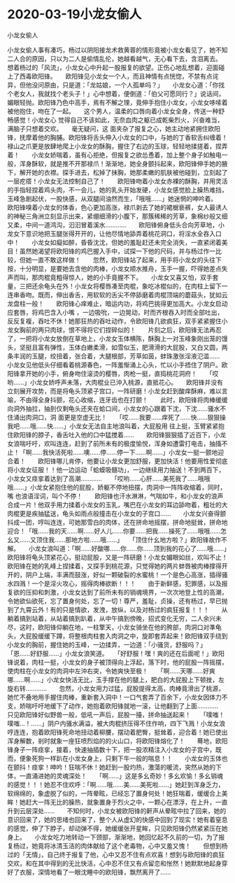 # 2020-03-19小龙女偷人



小龙女偷人



小龙女偷人事有凑巧，杨过以阴阳接龙术救黄蓉的情形竟被小龙女看见了，她不知二人合的原因，只以为二人是偷情乱伦，她越看越气，无心看下去，含泪离去。　　想着杨过的「风流」，小龙女心中升起一股报复的欲望。正伤心地乱想着，迎面碰上了西毒欧阳锋。　　欧阳锋见小龙女一个人，而且神情有点恍惚，不禁有点诧异，但他没问原由，只是道：「龙姑娘，一个人孤单吗？」　　小龙女心道：「你找个老女人，我就找个老头子！」心中想着，便倒道：「伯父可愿同行？」说话间，媚眼轻抛。欧阳锋乃色中高手，焉有不解之理，竟伸手抱住小龙女，小龙女哆嗦着被他抱住，吻在了一起。　　这个男人，温柔的口唇向着小龙女全身，传送一种舒畅感觉！小龙女心 觉得自己不该如此，无奈血肉之躯已成乾柴烈火，兴奋难当，满脑子只想着交欢。　　毫无疑问，这 面夹杂了报复之心，她主动地紧拥住欧阳锋，抚摩着他的胸脯。欧阳锋将舌头伸入小龙女的口中，与她的丁香软舌纠缠着！禄山之爪更是放肆地爬上小龙女的酥胸，握住了右边的玉球，轻轻地揉搓着，捏弄着！　　小龙女娇喘着，虽有心拒绝，但报复之欲怂恿着，加上整个身子如触电一般，浑身酥软，就是推不开那禄爪！渐渐地，她全身颤抖起来，欧阳锋伸手她的腋下，解开她的衣襟。探手进去，松掉了抹胸，她那柔嫩的肌肤被他碰到，立刻起了一层疙瘩！小龙女无法控制自己了！　　欧阳锋吻着小龙女赤裸的酥胸，并用灵活的手指轻捏着鸡头肉，不一会儿，她的乳头开始发硬，小龙女感觉脸上臊热难挡，玉峰急剧起伏，一股快感，从双腿间油然而生，「哦哦……」她迷惘的呻吟着。　　欧阳锋嗅着小龙女的体香，色心更加高涨，禄爪剥去了她的裙椐亵裤，女人最诱人的神秘三角洲立刻显示出来，紧绷细滑的小腹下，那簇稀稀的芳草，象棉纱般又细又柔，中间一道鸿沟，汩汩冒着溪水…………　　欧阳锋俯身低头合向芳草地，小龙女下意识地把玉腿张得开开的，让他尽情地舔弄着桃花洞口，将淫水全吞入口中！　　小龙女如癡如醉，昏昏沈沈，但她的羞耻赶还未完全消失，一直紧闭着美目！虽然她渴望将欧阳锋的鸡巴握入手中，试探一下他的尺码，并与杨过作一比较，但她一直不敢这样做！　　忽然，欧阳锋站了起来，用手将小龙女的头往下按，十分明显，是要她去含他的肉棒，小龙女顺水推舟，玉手一握，吓得她差点失声而叫，那肉棍竟粗得惊人，她的小手竟握不下。　　小龙女又喜又怕，双手套量，三把还余龟头在外！小龙女将樱唇凑至肉棍，象吃冰棍似的，在肉柱上留下一连串香吻。既而，伸出香舌，用软软的舌尖不停舔磨着肉棍顶端的蘑菇头，犹如云龙盘柱一般！　　欧阳锋心痒难止，暗运内功，将鸡巴挑得更加高大。小龙女启动应套唇，将鸡巴含入小嘴 ，一边吸吮，一边晃动，时而齐根吞入时而全部吐出，反反复複，吞吐不休！她那狂热的吞吐动作，令欧阳锋几欲疯狂，双手紧紧握住小龙女胸前的两只肉球，恨不得将它们捏碎似的！　　片刻之后，欧阳锋无法再忍了，一把将小龙女放倒在草地上，小龙女玉体横陈，酥胸上一对玉峰象刚出笼的馒头，坚挺且富有弹性，玉体白嫩柔滑，如雪似玉，肥滑滑的大屁股，又白又圆，两条丰润的玉腿，绞扭着，张合着，大腿根部，芳草如茵，蚌珠激张淫液氾滥……　　小龙女见他低头仔细看着桃源春色，一阵羞惭涌上心头，忙以小手捂住了阴户。欧阳锋拿开她的小手，俯身吻住滚烫的樱唇，肉枪一挺，直捣桃花洞府！　　「哎哟……」小龙女娇呼声未落，大肉棍业已沖入桃源，直抵花心。　　欧阳锋并没有立刻展开攻势，而是将龟头顶紧子宫口，一阵研磨！小龙女赶到酸痒酥麻，难以言喻，不由得全身抖颤，花心收缩，连牙齿也在打颤！　　此时，欧阳锋将肉棒缓缓向洞外抽拉，抽到仅剩龟头还夹在蛤口间，小龙女的心跟着下沈，下沈……骚水不住涌出肉洞口，洞 面更是空虚无比！　　「哎……我要……痒死了……快……狠狠操我吧……哦……快……」小龙女无法自主地浪叫着，大屁股用 往上挺，玉臂紧紧抱住欧阳锋的脖子，香舌吐入他的口中猛搅着……　　欧阳锋狠狠插了近百下，小龙女浪喘吁吁，欢叫连连，赶到了前所未有的极度愉悦，浑身如遭雷打电击，抽搐不止！「啊……我快活死啦……噢……停……停一下……啊……」小龙女一挺一颤地迎合着！　　欧阳锋哪儿肯停，他要让小龙女更加舒服，更加快活！他要用性爱彻底将小龙女征服！！他一边运动「蛤蟆吸髓功」，一边继续用力抽送！不到两百下，小龙女又痉挛着达到了高潮…………　　「哎哟……心肝……美死我了……哦哦哦……」小龙女紧抱住他的屁股，娇躯不停地扭摆，肉洞中一阵阵收缩着，同时，嘴 也浪语淫词，叫个不停！　　欧阳锋也汗水淋淋，气喘如牛，和小龙女的浪声合成一片！他双手用力揉着小龙女的玉乳，嘴巴在小龙女的耳边舔吻着，粗壮的大肉棍更是疾抽猛送，龟头如雨点般撞击在小龙女的子宫口……　　小龙女兴奋得颤抖成一团，哼叫连连，可她那雪白的肉体，还在拼命地摇摆，拼命地挺耸，拼命地迎合！「哦……我的天……啊……好人儿……你要……把我……操死了……哦哦……怎幺又……又顶住我……那地方啦……哦……」　　「顶住什幺地方啦？」欧阳锋故作不解。　　小龙女浪叫道：「啊……好酸哪……你……你……顶到我的花心了……哦……」欧阳锋将龟头顶紧花心，挺动屁股，又是一阵研磨！小龙女媚眼如丝，欢叫不止！欧阳锋在她的乳峰上捏揉着，又探手到桃花源，只觉得她的两片蚌唇被肉棒撑得开开的，阴户上端，丰满而鼓涨，好似一颗破裂的水蜜桃！一个是色心高涨，插得骚水四溅！一个是淫火攻心，摇得肉棒欲断！！！　　由于新鲜感，犯罪感，以及报复欲的压抑和刺激，小龙女达到了前所未有的销魂境界，一次次地登上性的高潮，令她欲仙欲死，忘了置身何处，忘了一切！尊严，羞耻，贞操，还有杨过，早已抛到了九霄云外！有的只是情欲，发洩，放纵，以及对杨过的疯狂报复！！！　　从躺着搞到站着，从站着搞到趴着，从中午搞到傍晚，招式变化无穷，二人余兴未尽，这时，欧阳锋仰躺在地，一柱擎天，小龙女骑坐在他的胯部，肉洞口对準龟头，大屁股缓缓下蹲，将整根肉柱套入肉洞之中，旋即套弄起来！欧阳锋双手绕到小龙女的胸前，握住她的玉峰，一边揉弄，一边道：「小骚货，舒服吗？」　　「恩……好舒服……」小龙女浪笑道。　　「好舒服！嘿！爽的还在后面呢！」欧阳锋说着，肉柱一挺，小龙女的身子被顶得向上浮起，落下时，他的屁股一阵摇摆，使肉柱在小龙女的肉洞中左沖右突，令她爽快至极！　　「啊……天哪……好爽哪……啊……」小龙女快活无比，玉手撑在他的腿上，肥白的大屁股上下顿挫，左旋右转…………　　忽然，小龙女用力过猛，屁股提得太高，肉棒竟滑出了桃源，她忙不叠地用手握住肉棒，重新套入洞中！一口气套弄了百余下，小龙女因体力不支，娇喘吁吁地缓下了动作，她抱着欧阳锋就地一滚，让他翻到了上面…………　　只见欧阳锋好似野兽一般，低吼一声后，屁股一擡，拼命抽送起来！　　「噗嗤！噗嗤…！……」阴户内骚水满溢，被大肉棍挤压得不住作响，四下飞溅！小龙女浪哼连连，抱着欧阳锋死命地扭动着柳腰，摆动着肥臀，挺耸着，迎合着！她已使出浑身解数，剎时就象一座狂喷烈焰的的火山口，将欧阳锋熔化了！　　蓦地，欧阳锋身子一阵痉挛，接着，快速抽插数十下，把一股浓精注入小龙女的子宫中，既而，便象死狗一样趴在小龙女身上，只剩下牛一般的喘息！！　　小龙女的玉体也在颤抖！痉挛！呻吟！狂喘不休！她赶到一股灼热，激蕩的暖流，突然从她的下体，一直涌进她的灵魂深处！　　「啊……」这是多幺奇妙！多幺欢愉！多幺销魂的感觉！！！她忍不住欢呼：「啊……哦……美……美死啦……」她赶到浑身乏力，软绵绵的，象虚脱了似的，一阵晕眩，已经忘了置身何处！她狂喘着，缓缓合上美眸！她赶大一阵无比的臊热，就象置身于烈火之中，一颗心在漂浮，在上升，一直升到云层深处……　　不知何时，小龙女被欧阳锋的鼾声从晕眩中拉了回来，她的意识回来了，她的思绪也回来了，整个人从虚幻的快感中回到了现实！她有着窒息的感觉，伸了下脖子，却动弹不得，她缓缓张开星眸，只见欧阳锋仍然紧紧压在她身上。　　小龙女吃力地转动一下颈部，渐渐地，她回忆起不久前的一切，为了报复杨过，她竟将冰清玉洁的肉体献给了这个老毒物，心中又羞又愧！　　但想到杨过的「无情」，自己终于报复了他，心中又忍不住有点欢喜！想到与欧阳锋的疯狂交欢，和在其中得到的无比快活，心中忍不住又有点留恋和怅然！她默默地起身穿好了衣服，深情地看了一眼沈睡中的欧阳锋，飘然离开了……


